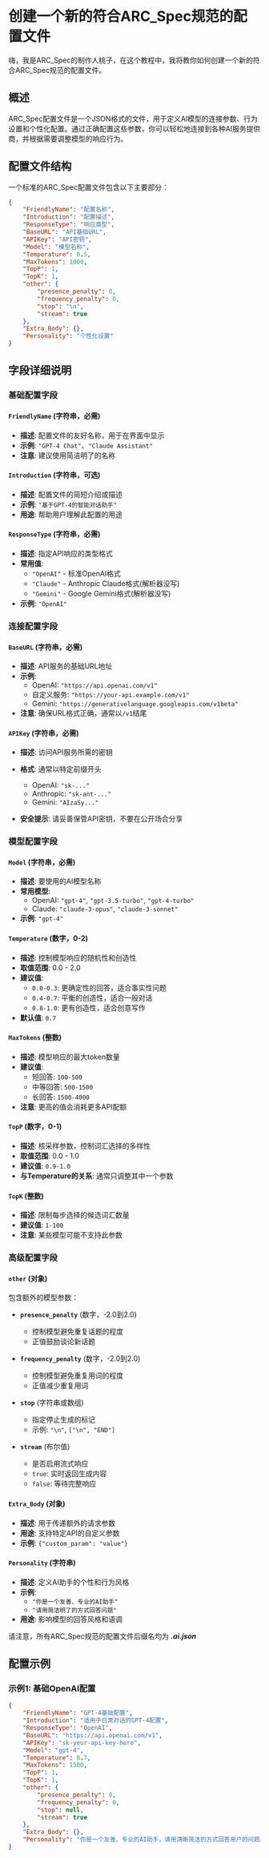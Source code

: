 # 创建一个新的符合ARC_Spec规范的配置文件

嗨，我是ARC_Spec的制作人桃子，在这个教程中，我将教你如何创建一个新的符合ARC_Spec规范的配置文件。

## 概述

ARC_Spec配置文件是一个JSON格式的文件，用于定义AI模型的连接参数、行为设置和个性化配置。通过正确配置这些参数，你可以轻松地连接到各种AI服务提供商，并根据需要调整模型的响应行为。

## 配置文件结构

一个标准的ARC_Spec配置文件包含以下主要部分：

```json
{
    "FriendlyName": "配置名称",
    "Introduction": "配置描述",
    "ResponseType": "响应类型",
    "BaseURL": "API基础URL",
    "APIKey": "API密钥",
    "Model": "模型名称",
    "Temperature": 0.5,
    "MaxTokens": 1000,
    "TopP": 1,
    "TopK": 1,
    "other": {
        "presence_penalty": 0,
        "frequency_penalty": 0,
        "stop": "\n",
        "stream": true
    },
    "Extra_Body": {},
    "Personality": "个性化设置"
}
```

## 字段详细说明

### 基础配置字段

#### `FriendlyName` (字符串，必需)
- **描述**: 配置文件的友好名称，用于在界面中显示
- **示例**: `"GPT-4 Chat"`、`"Claude Assistant"`
- **注意**: 建议使用简洁明了的名称

#### `Introduction` (字符串，可选)
- **描述**: 配置文件的简短介绍或描述
- **示例**: `"基于GPT-4的智能对话助手"`
- **用途**: 帮助用户理解此配置的用途

#### `ResponseType` (字符串，必需)
- **描述**: 指定API响应的类型格式
- **常用值**: 
  - `"OpenAI"` - 标准OpenAI格式
  - `"Claude"` - Anthropic Claude格式(解析器没写)
  - `"Gemini"` - Google Gemini格式(解析器没写)
- **示例**: `"OpenAI"`

### 连接配置字段

#### `BaseURL` (字符串，必需)
- **描述**: API服务的基础URL地址
- **示例**: 
  - OpenAI: `"https://api.openai.com/v1"`
  - 自定义服务: `"https://your-api.example.com/v1"`
  - Gemini: `"https://generativelanguage.googleapis.com/v1beta"`
- **注意**: 确保URL格式正确，通常以`/v1`结尾

#### `APIKey` (字符串，必需)
- **描述**: 访问API服务所需的密钥
- **格式**: 通常以特定前缀开头
  - OpenAI: `"sk-..."`
  - Anthropic: `"sk-ant-..."`
  - Gemini: `"AIzaSy..."`

- **安全提示**: 请妥善保管API密钥，不要在公开场合分享

### 模型配置字段

#### `Model` (字符串，必需)
- **描述**: 要使用的AI模型名称
- **常用模型**:
  - OpenAI: `"gpt-4"`, `"gpt-3.5-turbo"`, `"gpt-4-turbo"`
  - Claude: `"claude-3-opus"`, `"claude-3-sonnet"`
- **示例**: `"gpt-4"`

#### `Temperature` (数字，0-2)
- **描述**: 控制模型响应的随机性和创造性
- **取值范围**: 0.0 - 2.0
- **建议值**:
  - `0.0-0.3`: 更确定性的回答，适合事实性问题
  - `0.4-0.7`: 平衡的创造性，适合一般对话
  - `0.8-1.0`: 更有创造性，适合创意写作
- **默认值**: `0.7`

#### `MaxTokens` (整数)
- **描述**: 模型响应的最大token数量
- **建议值**: 
  - 短回答: `100-500`
  - 中等回答: `500-1500`
  - 长回答: `1500-4000`
- **注意**: 更高的值会消耗更多API配额

#### `TopP` (数字，0-1)
- **描述**: 核采样参数，控制词汇选择的多样性
- **取值范围**: 0.0 - 1.0
- **建议值**: `0.9-1.0`
- **与Temperature的关系**: 通常只调整其中一个参数

#### `TopK` (整数)
- **描述**: 限制每步选择的候选词汇数量
- **建议值**: `1-100`
- **注意**: 某些模型可能不支持此参数

### 高级配置字段

#### `other` (对象)
包含额外的模型参数：

- **`presence_penalty`** (数字，-2.0到2.0)
  - 控制模型避免重复话题的程度
  - 正值鼓励谈论新话题
  
- **`frequency_penalty`** (数字，-2.0到2.0)
  - 控制模型避免重复用词的程度
  - 正值减少重复用词
  
- **`stop`** (字符串或数组)
  - 指定停止生成的标记
  - 示例: `"\n"`, `["\n", "END"]`
  
- **`stream`** (布尔值)
  - 是否启用流式响应
  - `true`: 实时返回生成内容
  - `false`: 等待完整响应

#### `Extra_Body` (对象)
- **描述**: 用于传递额外的请求参数
- **用途**: 支持特定API的自定义参数
- **示例**: `{"custom_param": "value"}`

#### `Personality` (字符串)
- **描述**: 定义AI助手的个性和行为风格
- **示例**: 
  - `"你是一个友善、专业的AI助手"`
  - `"请用简洁明了的方式回答问题"`
- **用途**: 影响模型的回答风格和语调

请注意，所有ARC_Spec规范的配置文件后缀名均为 ***.ai.json***

## 配置示例

### 示例1: 基础OpenAI配置

```json
{
    "FriendlyName": "GPT-4基础配置",
    "Introduction": "适用于日常对话的GPT-4配置",
    "ResponseType": "OpenAI",
    "BaseURL": "https://api.openai.com/v1",
    "APIKey": "sk-your-api-key-here",
    "Model": "gpt-4",
    "Temperature": 0.7,
    "MaxTokens": 1500,
    "TopP": 1,
    "TopK": 1,
    "other": {
        "presence_penalty": 0,
        "frequency_penalty": 0,
        "stop": null,
        "stream": true
    },
    "Extra_Body": {},
    "Personality": "你是一个友善、专业的AI助手，请用清晰简洁的方式回答用户的问题。"
}
```



